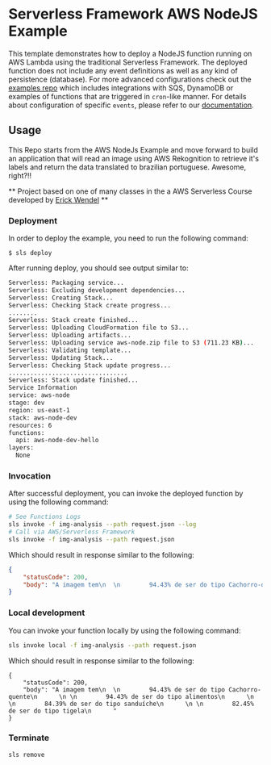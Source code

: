 <!--
title: 'AWS NodeJS Example'
description: 'This template demonstrates how to deploy a NodeJS function running on AWS Lambda using the traditional Serverless Framework.'
layout: Doc
framework: v2
platform: AWS
language: nodeJS
priority: 1
authorLink: 'https://github.com/serverless'
authorName: 'Serverless, inc.'
authorAvatar: 'https://avatars1.githubusercontent.com/u/13742415?s=200&v=4'
-->



# Serverless Framework AWS NodeJS Example

This template demonstrates how to deploy a NodeJS function running on AWS Lambda using the traditional Serverless Framework. The deployed function does not include any event definitions as well as any kind of persistence (database). For more advanced configurations check out the [examples repo](https://github.com/serverless/examples/) which includes integrations with SQS, DynamoDB or examples of functions that are triggered in `cron`-like manner. For details about configuration of specific `events`, please refer to our [documentation](https://www.serverless.com/framework/docs/providers/aws/events/).

## Usage

This Repo starts from the AWS NodeJs Example and move forward to build an application that will read an image using AWS Rekognition to retrieve it's labels and return the data translated to brazilian portuguese. Awesome, right?!!

** Project based on one of many classes in the a AWS Serverless Course developed by <a href="https://github.com/erickwendel">Erick Wendel</a> **

### Deployment

In order to deploy the example, you need to run the following command:

```
$ sls deploy
```

After running deploy, you should see output similar to:

```bash
Serverless: Packaging service...
Serverless: Excluding development dependencies...
Serverless: Creating Stack...
Serverless: Checking Stack create progress...
........
Serverless: Stack create finished...
Serverless: Uploading CloudFormation file to S3...
Serverless: Uploading artifacts...
Serverless: Uploading service aws-node.zip file to S3 (711.23 KB)...
Serverless: Validating template...
Serverless: Updating Stack...
Serverless: Checking Stack update progress...
.................................
Serverless: Stack update finished...
Service Information
service: aws-node
stage: dev
region: us-east-1
stack: aws-node-dev
resources: 6
functions:
  api: aws-node-dev-hello
layers:
  None
```

### Invocation

After successful deployment, you can invoke the deployed function by using the following command:

```bash
# See Functions Logs
sls invoke -f img-analysis --path request.json --log
# Call via AWS/Serverless Framework
sls invoke -f img-analysis --path request.json
```

Which should result in response similar to the following:

```json
{
    "statusCode": 200,
    "body": "A imagem tem\n  \n        94.43% de ser do tipo Cachorro-quente\n      \n \n        94.43% de ser do tipo alimentos\n      \n \n        84.39% de ser do tipo sanduíche\n      \n \n        82.45% de ser do tipo tigela\n      "
}
```

### Local development

You can invoke your function locally by using the following command:

```bash
sls invoke local -f img-analysis --path request.json
```

Which should result in response similar to the following:

```
{
    "statusCode": 200,
    "body": "A imagem tem\n  \n        94.43% de ser do tipo Cachorro-quente\n      \n \n        94.43% de ser do tipo alimentos\n      \n \n        84.39% de ser do tipo sanduíche\n      \n \n        82.45% de ser do tipo tigela\n      "
}
```

### Terminate

```bash
sls remove
```

